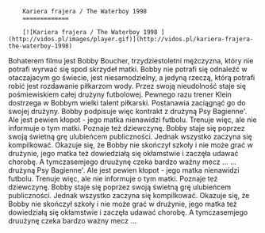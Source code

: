 
        Kariera frajera / The Waterboy 1998 
        =============
        
        [![Kariera frajera / The Waterboy 1998 ](http://vidos.pl/images/player.gif)](http://vidos.pl/kariera-frajera-the-waterboy-1998)
        
        
 Bohaterem filmu jest Bobby Boucher, trzydziestoletni mężczyzna, który nie potrafi wyrwać się spod skrzydeł matki. Bobby nie potrafi się odnaleźć w otaczajacym go świecie, jest niesamodzielny, a jedyną rzeczą, którą potrafi robić jest rozdawanie piłkarzom wody. Przez swoją nieudolność staje się pośmiewiskiem całej drużyny futbolowej. Pewnego razu trener Klein dostrzega w Bobbym wielki talent piłkarski. Postanawia zaciągnąć go do swojej drużyny. Bobby podpisuje więc kontrakt z drużyną Psy Bagienne'. Ale jest pewien kłopot - jego matka nienawidzi futbolu. Trenuje więc, ale nie informuje o tym matki. Poznaje też dziewczynę. Bobby staje się poprzez swoją świetną grę ulubieńcem publiczności. Jednak wszystko zaczyna się kompilkować. Okazuje się, że Bobby nie skończył szkoły i nie może grać w drużynie, jego matka też dowiedziałą się okłamstwie i zaczęła udawać chorobę. A tymczasemjego druużynę czeka bardzo ważny mecz ...  ... drużyną Psy Bagienne'. Ale jest pewien kłopot - jego matka nienawidzi futbolu. Trenuje więc, ale nie informuje o tym matki. Poznaje też dziewczynę. Bobby staje się poprzez swoją świetną grę ulubieńcem publiczności. Jednak wszystko zaczyna się kompilkować. Okazuje się, że Bobby nie skończył szkoły i nie może grać w drużynie, jego matka też dowiedziałą się okłamstwie i zaczęła udawać chorobę. A tymczasemjego druużynę czeka bardzo ważny mecz ...
    